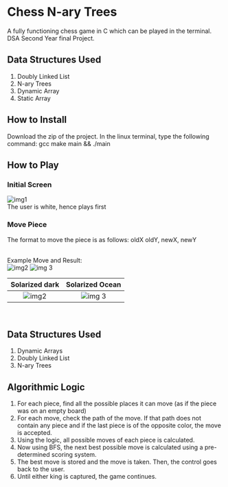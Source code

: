 # Chess N-ary Trees

A fully functioning chess game in C which can be played in the terminal.
DSA Second Year final Project.

## Data Structures Used

1. Doubly Linked List
2. N-ary Trees
3. Dynamic Array
4. Static Array

## How to Install

Download the zip of the project.
In the linux terminal, type the following command:
gcc make main && ./main

## How to Play

### Initial Screen
![img1](https://user-images.githubusercontent.com/69706585/173981422-9dd15cba-8b8d-415f-9da2-bef4049703e7.png)
<br />The user is white, hence plays first

### Move Piece
The format to move the piece is as follows: oldX oldY, newX, newY<br /><br />

Example Move and Result:<br />
![img2](https://user-images.githubusercontent.com/69706585/173981652-58122bf2-6d40-4aa7-bb38-dac8d9c946ca.png)
![img 3](https://user-images.githubusercontent.com/69706585/173981724-498fe2c4-dfa8-43f0-9bed-8418259d8957.png)

Solarized dark             |  Solarized Ocean
:-------------------------:|:-------------------------:
![img2](https://user-images.githubusercontent.com/69706585/173981652-58122bf2-6d40-4aa7-bb38-dac8d9c946ca.png)  |  ![img 3](https://user-images.githubusercontent.com/69706585/173981724-498fe2c4-dfa8-43f0-9bed-8418259d8957.png)

<br />

## Data Structures Used
1. Dynamic Arrays
2. Doubly Linked List
3. N-ary Trees

## Algorithmic Logic

1. For each piece, find all the possible places it can move (as if the piece was on an empty board)
2. For each move, check the path of the move. If that path does not contain any piece and if the last piece is of the opposite color, the move is accepted.
3. Using the logic, all possible moves of each piece is calculated.
4. Now using BFS, the next best possible move is calculated using a pre-determined scoring system.
5. The best move is stored and the move is taken. Then, the control goes back to the user.
6. Until either king is captured, the game continues.
